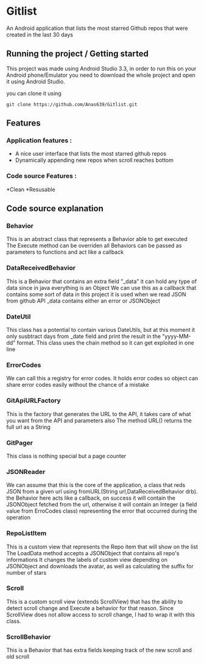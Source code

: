 # Gitlist
An Android application that lists the most starred Github repos that were created in the last 30 days

## Running the project / Getting started
This project was made using Android Studio 3.3, in order to run this on your Android phone/Emulator you need to download the 
whole project and open it using Android Studio.

you can clone it using

```shell
git clone https://github.com/Anas639/Gitlist.git
```

## Features

### Application features :

* A nice user interface that lists the most starred github repos
* Dynamically appending new repos when scroll reaches bottom

### Code source Features :
*Clean
*Resusable

## Code source explanation

### Behavior
This is an abstract class that represents a Behavior able to get executed
The Execute method can be overriden
all Behaviors can be passed as parameters to functions and act like a callback
### DataReceivedBehavior
This is a Behavior that contains an extra field "_data" it can hold any type of data since in java everything is an Object
We can use this as a callback that contains some sort of data
in this project it is used when we read JSON from github API _data contains either an error or JSONObject
### DateUtil
This class has a potential to contain various DateUtils, but at this moment it only susbtract days from _date field
and print the result in the "yyyy-MM-dd" format.
This class uses the chain method so it can get exploited in one line
### ErrorCodes
We can call this a registry for error codes.
It holds error codes so object can share error codes easily without the chance of a mistake
### GitApiURLFactory
This is the factory that generates the URL to the API, it takes care of what you want from the API and parameters also
The method URL() returns the full url as a String
### GitPager
This class is nothing special but a page counter
### JSONReader
We can assume that this is the core of the application, a class that reds JSON from a given url
using fromURL(String url,DataReceivedBehavior drb).
the Behavior here acts like a callback, on success it will contain the JSONObject fetched from the url, otherwise
it will contain an Integer (a field value from ErroCodes class) representing the error that occurred during the operation
### RepoListItem
This is a custom view that represents the Repo item that will show on the list
The LoadData method accepts a JSONObject that contains all repo's informations
It changes the labels of custom view depending on JSONObject and downloads the avatar, as well as calculating the suffix for number of stars
### Scroll
This is a custom scroll view (extends ScrollView) that has the ability to detect scroll change and Execute a behavior for that reason.
Since ScrollView does not allow access to scroll change, I had to wrap it with this class.
### ScrollBehavior
This is a Behavior that has extra fields keeping track of the new scroll and old scroll

